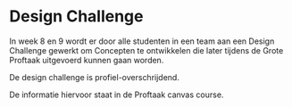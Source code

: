# Design Challenge

In week 8 en 9 wordt er door alle studenten in een team aan een Design Challenge gewerkt om Concepten te ontwikkelen die later tijdens de Grote Proftaak uitgevoerd kunnen gaan worden.

De design challenge is profiel-overschrijdend.

De informatie hiervoor staat in de Proftaak canvas course.

